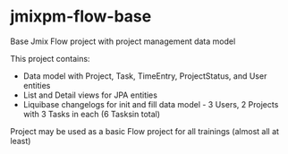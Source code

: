 # jmixpm-flow-base
Base Jmix Flow project with project management data model

This project contains:
- Data model with Project, Task, TimeEntry, ProjectStatus, and User entities
- List and Detail views for JPA entities
- Liquibase changelogs for init and fill data model - 3 Users, 2 Projects with 3 Tasks in each (6 Tasksin total)

Project may be used as a basic Flow project for all trainings (almost all at least)

